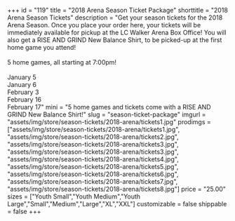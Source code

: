 +++
id = "119"
title = "2018 Arena Season Ticket Package"
shorttitle = "2018 Arena Season Tickets"
description = "Get your season tickets for the 2018 Arena Season. Once you place your order here, your tickets will be immediately available for pickup at the LC Walker Arena Box Office! You will also get a RISE AND GRIND New Balance Shirt, to be picked-up at the first home game you attend!<br><br>5 home games, all starting at 7:00pm!<br><br>January 5<br>January 6<br>February 3<br>February 16<br>February 17"
mini = "5 home games and tickets come with a RISE AND GRIND New Balance Shirt!"
slug = "season-ticket-package"
imgurl = "assets/img/store/season-tickets/2018-arena/tickets1.jpg"
prodimgs = ["assets/img/store/season-tickets/2018-arena/tickets1.jpg", "assets/img/store/season-tickets/2018-arena/tickets2.jpg", "assets/img/store/season-tickets/2018-arena/tickets3.jpg", "assets/img/store/season-tickets/2018-arena/tickets3.jpg", "assets/img/store/season-tickets/2018-arena/tickets4.jpg", "assets/img/store/season-tickets/2018-arena/tickets5.jpg", "assets/img/store/season-tickets/2018-arena/tickets6.jpg", "assets/img/store/season-tickets/2018-arena/tickets7.jpg", "assets/img/store/season-tickets/2018-arena/tickets8.jpg"]
price = "25.00"
sizes = ["Youth Small","Youth Medium","Youth Large","Small","Medium","Large","XL","XXL"]
customizable = false
shippable = false
+++
